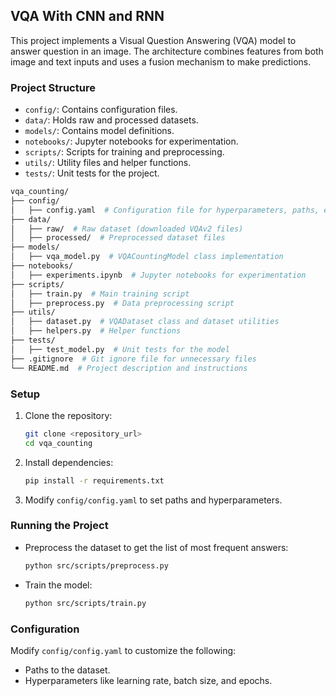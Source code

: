 ## VQA With CNN and RNN

This project implements a Visual Question Answering (VQA) model to answer question in an image. The architecture combines features from both image and text inputs and uses a fusion mechanism to make predictions.

### Project Structure
- `config/`: Contains configuration files.
- `data/`: Holds raw and processed datasets.
- `models/`: Contains model definitions.
- `notebooks/`: Jupyter notebooks for experimentation.
- `scripts/`: Scripts for training and preprocessing.
- `utils/`: Utility files and helper functions.
- `tests/`: Unit tests for the project.

```bash
vqa_counting/
├── config/
│   ├── config.yaml  # Configuration file for hyperparameters, paths, etc.
├── data/
│   ├── raw/  # Raw dataset (downloaded VQAv2 files)
│   ├── processed/  # Preprocessed dataset files
├── models/
│   ├── vqa_model.py  # VQACountingModel class implementation
├── notebooks/
│   ├── experiments.ipynb  # Jupyter notebooks for experimentation
├── scripts/
│   ├── train.py  # Main training script
│   ├── preprocess.py  # Data preprocessing script
├── utils/
│   ├── dataset.py  # VQADataset class and dataset utilities
│   ├── helpers.py  # Helper functions
├── tests/
│   ├── test_model.py  # Unit tests for the model
├── .gitignore  # Git ignore file for unnecessary files
└── README.md  # Project description and instructions

```

### Setup
1. Clone the repository:
   ```bash
   git clone <repository_url>
   cd vqa_counting
   ```
2. Install dependencies:
   ```bash
   pip install -r requirements.txt
   ```
3. Modify `config/config.yaml` to set paths and hyperparameters.

### Running the Project
- Preprocess the dataset to get the list of most frequent answers:
  ```bash
  python src/scripts/preprocess.py
  ```
- Train the model:
  ```bash
  python src/scripts/train.py
  ```

### Configuration
Modify `config/config.yaml` to customize the following:
- Paths to the dataset.
- Hyperparameters like learning rate, batch size, and epochs.